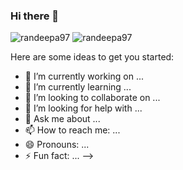 ### Hi there 👋




![randeepa97](https://github-readme-stats.vercel.app/api?username=randeepa97&theme=algolia&line_height=24&show_icons=true&hide=stars&include_all_commits=true)
![randeepa97](https://github-readme-stats.vercel.app/api/top-langs/?username=randeepa97&layout=compact&langs_count=6&theme=algolia)

Here are some ideas to get you started:

- 🔭 I’m currently working on ...
- 🌱 I’m currently learning ...
- 👯 I’m looking to collaborate on ...
- 🤔 I’m looking for help with ...
- 💬 Ask me about ...
- 📫 How to reach me: ...
- 😄 Pronouns: ...
- ⚡ Fun fact: ...
-->
